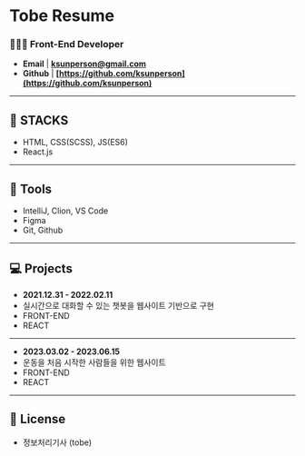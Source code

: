 # Tobe Resume

### 🙋🏻‍♀️ Front-End Developer

- **Email** | **ksunperson@gmail.com**
- **Github** | **[https://github.com/ksunperson](https://github.com/ksunperson)**

---

## 🔨 STACKS

- HTML, CSS(SCSS), JS(ES6)
- React.js

---

## 🔧 Tools

- IntelliJ, Clion, VS Code
- Figma
- Git, Github

---

## 💻 Projects

   - **2021.12.31 - 2022.02.11**
   - 실시간으로 대화할 수 있는 챗봇을 웹사이트 기반으로 구현
   - FRONT-END
   - REACT

---

   - **2023.03.02 - 2023.06.15**
   - 운동을 처음 시작한 사람들을 위한 웹사이트
   - FRONT-END
   - REACT

---

## 📝 License

- 정보처리기사 (tobe)

